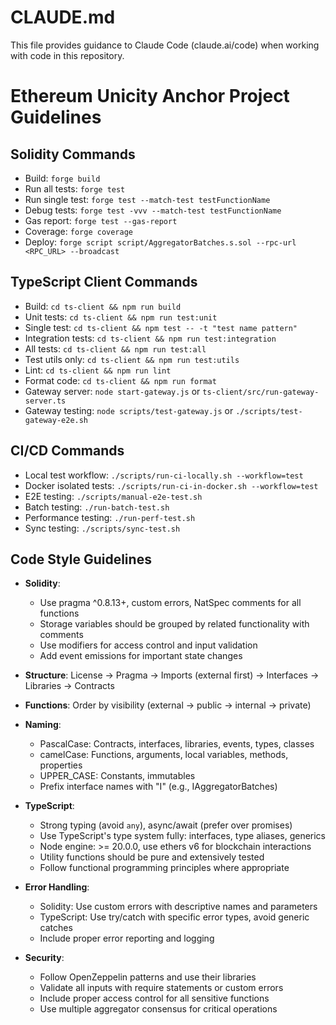# CLAUDE.md

This file provides guidance to Claude Code (claude.ai/code) when working with code in this repository.

# Ethereum Unicity Anchor Project Guidelines

## Solidity Commands
- Build: `forge build`
- Run all tests: `forge test`
- Run single test: `forge test --match-test testFunctionName`
- Debug tests: `forge test -vvv --match-test testFunctionName`
- Gas report: `forge test --gas-report`
- Coverage: `forge coverage`
- Deploy: `forge script script/AggregatorBatches.s.sol --rpc-url <RPC_URL> --broadcast`

## TypeScript Client Commands
- Build: `cd ts-client && npm run build`
- Unit tests: `cd ts-client && npm run test:unit`
- Single test: `cd ts-client && npm test -- -t "test name pattern"`
- Integration tests: `cd ts-client && npm run test:integration`
- All tests: `cd ts-client && npm run test:all`
- Test utils only: `cd ts-client && npm run test:utils`
- Lint: `cd ts-client && npm run lint`
- Format code: `cd ts-client && npm run format`
- Gateway server: `node start-gateway.js` or `ts-client/src/run-gateway-server.ts`
- Gateway testing: `node scripts/test-gateway.js` or `./scripts/test-gateway-e2e.sh`

## CI/CD Commands
- Local test workflow: `./scripts/run-ci-locally.sh --workflow=test`
- Docker isolated tests: `./scripts/run-ci-in-docker.sh --workflow=test`
- E2E testing: `./scripts/manual-e2e-test.sh`
- Batch testing: `./run-batch-test.sh`
- Performance testing: `./run-perf-test.sh`
- Sync testing: `./scripts/sync-test.sh`

## Code Style Guidelines
- **Solidity**: 
  - Use pragma ^0.8.13+, custom errors, NatSpec comments for all functions
  - Storage variables should be grouped by related functionality with comments
  - Use modifiers for access control and input validation
  - Add event emissions for important state changes

- **Structure**: License → Pragma → Imports (external first) → Interfaces → Libraries → Contracts
- **Functions**: Order by visibility (external → public → internal → private)
- **Naming**: 
  - PascalCase: Contracts, interfaces, libraries, events, types, classes
  - camelCase: Functions, arguments, local variables, methods, properties
  - UPPER_CASE: Constants, immutables
  - Prefix interface names with "I" (e.g., IAggregatorBatches)

- **TypeScript**: 
  - Strong typing (avoid `any`), async/await (prefer over promises)
  - Use TypeScript's type system fully: interfaces, type aliases, generics
  - Node engine: >= 20.0.0, use ethers v6 for blockchain interactions
  - Utility functions should be pure and extensively tested
  - Follow functional programming principles where appropriate
  
- **Error Handling**:
  - Solidity: Use custom errors with descriptive names and parameters
  - TypeScript: Use try/catch with specific error types, avoid generic catches
  - Include proper error reporting and logging

- **Security**: 
  - Follow OpenZeppelin patterns and use their libraries
  - Validate all inputs with require statements or custom errors
  - Include proper access control for all sensitive functions
  - Use multiple aggregator consensus for critical operations